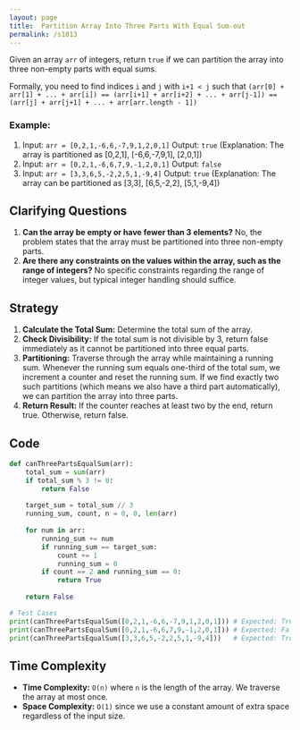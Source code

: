 ```yaml
---
layout: page
title:  Partition Array Into Three Parts With Equal Sum-out
permalink: /s1013
---
```


Given an array `arr` of integers, return `true` if we can partition the array into three non-empty parts with equal sums.

Formally, you need to find indices `i` and `j` with `i+1 < j` such that `(arr[0] + arr[1] + ... + arr[i]) == (arr[i+1] + arr[i+2] + ... + arr[j-1]) == (arr[j] + arr[j+1] + ... + arr[arr.length - 1])`

### Example:

1. Input: `arr = [0,2,1,-6,6,-7,9,1,2,0,1]`
   Output: `true` (Explanation: The array is partitioned as [0,2,1], [-6,6,-7,9,1], [2,0,1])
2. Input: `arr = [0,2,1,-6,6,7,9,-1,2,0,1]`
   Output: `false`
3. Input: `arr = [3,3,6,5,-2,2,5,1,-9,4]`
   Output: `true` (Explanation: The array can be partitioned as [3,3], [6,5,-2,2], [5,1,-9,4])

## Clarifying Questions

1. **Can the array be empty or have fewer than 3 elements?** No, the problem states that the array must be partitioned into three non-empty parts.
2. **Are there any constraints on the values within the array, such as the range of integers?** No specific constraints regarding the range of integer values, but typical integer handling should suffice.

## Strategy

1. **Calculate the Total Sum:** Determine the total sum of the array.
2. **Check Divisibility:** If the total sum is not divisible by 3, return false immediately as it cannot be partitioned into three equal parts.
3. **Partitioning:** Traverse through the array while maintaining a running sum. Whenever the running sum equals one-third of the total sum, we increment a counter and reset the running sum. If we find exactly two such partitions (which means we also have a third part automatically), we can partition the array into three parts.
4. **Return Result:** If the counter reaches at least two by the end, return true. Otherwise, return false.

## Code

```python
def canThreePartsEqualSum(arr):
    total_sum = sum(arr)
    if total_sum % 3 != 0:
        return False
    
    target_sum = total_sum // 3
    running_sum, count, n = 0, 0, len(arr)
    
    for num in arr:
        running_sum += num
        if running_sum == target_sum:
            count += 1
            running_sum = 0
        if count == 2 and running_sum == 0:
            return True
    
    return False

# Test Cases
print(canThreePartsEqualSum([0,2,1,-6,6,-7,9,1,2,0,1])) # Expected: True
print(canThreePartsEqualSum([0,2,1,-6,6,7,9,-1,2,0,1])) # Expected: False
print(canThreePartsEqualSum([3,3,6,5,-2,2,5,1,-9,4]))   # Expected: True
```

## Time Complexity

- **Time Complexity:** `O(n)` where `n` is the length of the array. We traverse the array at most once.
- **Space Complexity:** `O(1)` since we use a constant amount of extra space regardless of the input size.